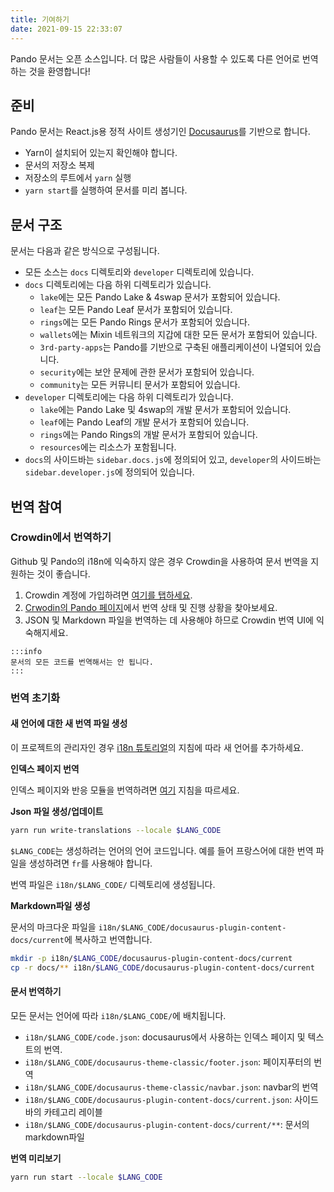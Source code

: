 ```yaml
---
title: 기여하기
date: 2021-09-15 22:33:07
---
```


Pando 문서는 오픈 소스입니다. 더 많은 사람들이 사용할 수 있도록 다른 언어로 번역하는 것을 환영합니다!

## 준비

Pando 문서는 React.js용 정적 사이트 생성기인 [Docusaurus](https://docusaurus.io/docs/en/latest/)를 기반으로 합니다.

- Yarn이 설치되어 있는지 확인해야 합니다.
- 문서의 저장소 복제
- 저장소의 루트에서 `yarn` 실행
- `yarn start`를 실행하여 문서를 미리 봅니다.

## 문서 구조

문서는 다음과 같은 방식으로 구성됩니다.

- 모든 소스는 `docs` 디렉토리와 `developer` 디렉토리에 있습니다.
- `docs` 디렉토리에는 다음 하위 디렉토리가 있습니다.
  - `lake`에는 모든 Pando Lake & 4swap 문서가 포함되어 있습니다.
  - `leaf`는 모든 Pando Leaf 문서가 포함되어 있습니다.
  - `rings`에는 모든 Pando Rings 문서가 포함되어 있습니다.
  - `wallets`에는 Mixin 네트워크의 지갑에 대한 모든 문서가 포함되어 있습니다.
  - `3rd-party-apps`는 Pando를 기반으로 구축된 애플리케이션이 나열되어 있습니다.
  - `security`에는 보안 문제에 관한 문서가 포함되어 있습니다.
  - `community`는 모든 커뮤니티 문서가 포함되어 있습니다.
- `developer` 디렉토리에는 다음 하위 디렉토리가 있습니다.
  - `lake`에는 Pando Lake 및 4swap의 개발 문서가 포함되어 있습니다.
  - `leaf`에는 Pando Leaf의 개발 문서가 포함되어 있습니다.
  - `rings`에는 Pando Rings의 개발 문서가 포함되어 있습니다.
  - `resources`에는 리소스가 포함됩니다.
- `docs`의 사이드바는 `sidebar.docs.js`에 정의되어 있고, `developer`의 사이드바는 `sidebar.developer.js`에 정의되어 있습니다.

## 번역 참여

### Crowdin에서 번역하기

Github 및 Pando의 i18n에 익숙하지 않은 경우 Crowdin을 사용하여 문서 번역을 지원하는 것이 좋습니다.

1. Crowdin 계정에 가입하려면 [여기를 탭하세요](https://pando.crowdin.com/u/signup).
2. [Crwodin의 Pando 페이지](https://pando.crowdin.com/)에서 번역 상태 및 진행 상황을 찾아보세요.
3. JSON 및 Markdown 파일을 번역하는 데 사용해야 하므로 Crowdin 번역 UI에 익숙해지세요.

````mdx-code-block
:::info
문서의 모든 코드를 번역해서는 안 됩니다.
:::
````

### 번역 초기화

#### 새 언어에 대한 새 번역 파일 생성

이 프로젝트의 관리자인 경우 [i18n 튜토리얼](https://docusaurus.io/docs/i18n/tutorial)의 지침에 따라 새 언어를 추가하세요.


**인덱스 페이지 번역**

인덱스 페이지와 반응 모듈을 번역하려면 [여기](https://docusaurus.io/docs/i18n/tutorial#use-the-translation-apis) 지침을 따르세요.

**Json 파일 생성/업데이트**

```bash
yarn run write-translations --locale $LANG_CODE
```

`$LANG_CODE`는 생성하려는 언어의 언어 코드입니다. 예를 들어 프랑스어에 대한 번역 파일을 생성하려면 `fr`를 사용해야 합니다.

번역 파일은 `i18n/$LANG_CODE/` 디렉토리에 생성됩니다.

**Markdown파일 생성**

문서의 마크다운 파일을 `i18n/$LANG_CODE/docusaurus-plugin-content-docs/current`에 복사하고 번역합니다.

```bash
mkdir -p i18n/$LANG_CODE/docusaurus-plugin-content-docs/current
cp -r docs/** i18n/$LANG_CODE/docusaurus-plugin-content-docs/current
```

#### 문서 번역하기

모든 문서는 언어에 따라 `i18n/$LANG_CODE/`에 배치됩니다.

- `i18n/$LANG_CODE/code.json`: docusaurus에서 사용하는 인덱스 ​​페이지 및 텍스트의 번역.
- `i18n/$LANG_CODE/docusaurus-theme-classic/footer.json`: 페이지푸터의 번역
- `i18n/$LANG_CODE/docusaurus-theme-classic/navbar.json`: navbar의 번역
- `i18n/$LANG_CODE/docusaurus-plugin-content-docs/current.json`: 사이드바의 카테고리 레이블
- `i18n/$LANG_CODE/docusaurus-plugin-content-docs/current/**`: 문서의 markdown파일

**번역 미리보기**

```bash
yarn run start --locale $LANG_CODE
```



